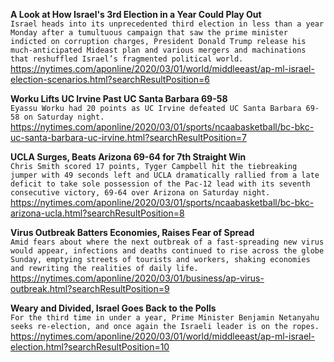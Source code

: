 **A Look at How Israel's 3rd Election in a Year Could Play Out**\
`Israel heads into its unprecedented third election in less than a year Monday after a tumultuous campaign that saw the prime minister indicted on corruption charges, President Donald Trump release his much-anticipated Mideast plan and various mergers and machinations that reshuffled Israel’s fragmented political world.`\
https://nytimes.com/aponline/2020/03/01/world/middleeast/ap-ml-israel-election-scenarios.html?searchResultPosition=6

**Worku Lifts UC Irvine Past UC Santa Barbara 69-58**\
`Eyassu Worku had 20 points as UC Irvine defeated UC Santa Barbara 69-58 on Saturday night.`\
https://nytimes.com/aponline/2020/03/01/sports/ncaabasketball/bc-bkc-uc-santa-barbara-uc-irvine.html?searchResultPosition=7

**UCLA Surges, Beats Arizona 69-64 for 7th Straight Win**\
`Chris Smith scored 17 points, Tyger Campbell hit the tiebreaking jumper with 49 seconds left and UCLA dramatically rallied from a late deficit to take sole possession of the Pac-12 lead with its seventh consecutive victory, 69-64 over Arizona on Saturday night.`\
https://nytimes.com/aponline/2020/03/01/sports/ncaabasketball/bc-bkc-arizona-ucla.html?searchResultPosition=8

**Virus Outbreak Batters Economies, Raises Fear of Spread**\
`Amid fears about where the next outbreak of a fast-spreading new virus would appear, infections and deaths continued to rise across the globe Sunday, emptying streets of tourists and workers, shaking economies and rewriting the realities of daily life.`\
https://nytimes.com/aponline/2020/03/01/business/ap-virus-outbreak.html?searchResultPosition=9

**Weary and Divided, Israel Goes Back to the Polls**\
`For the third time in under a year, Prime Minister Benjamin Netanyahu seeks re-election, and once again the Israeli leader is on the ropes. `\
https://nytimes.com/aponline/2020/03/01/world/middleeast/ap-ml-israel-election.html?searchResultPosition=10

